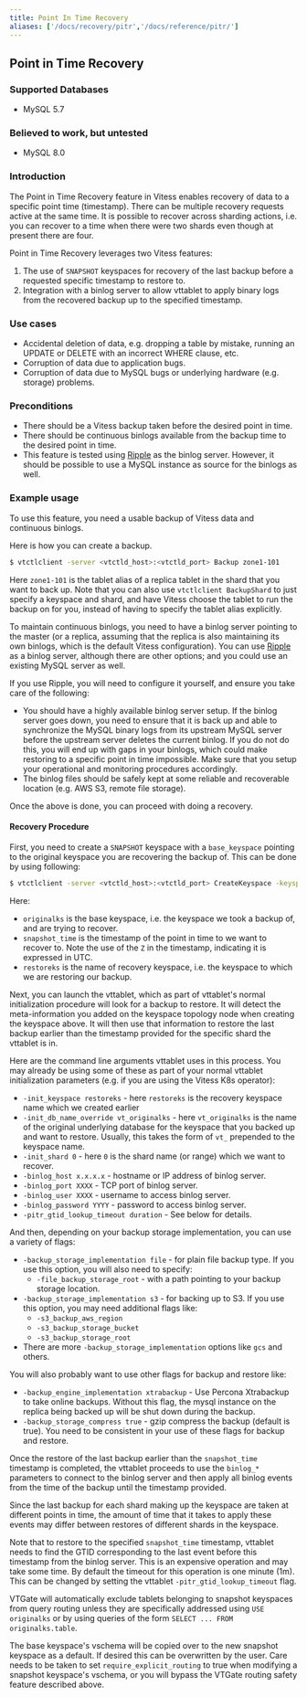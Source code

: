```yaml
---
title: Point In Time Recovery
aliases: ['/docs/recovery/pitr','/docs/reference/pitr/']
---
```


## Point in Time Recovery

### Supported Databases
- MySQL 5.7
### Believed to work, but untested
- MySQL 8.0

### Introduction

The Point in Time Recovery feature in Vitess enables recovery of data to a specific point time (timestamp). There can be multiple recovery requests active at the same time. It is possible to recover across sharding actions, i.e. you can recover to a time when there were two shards even though at present there are four.

Point in Time Recovery leverages two Vitess features:
1. The use of `SNAPSHOT` keyspaces for recovery of the last backup before a requested specific timestamp to restore to.
2. Integration with a binlog server to allow vttablet to apply binary logs from the recovered backup up to the specified timestamp.

### Use cases
- Accidental deletion of data, e.g. dropping a table by mistake, running an UPDATE or DELETE with an incorrect WHERE clause, etc.
- Corruption of data due to application bugs.
- Corruption of data due to MySQL bugs or underlying hardware (e.g. storage) problems.

### Preconditions
- There should be a Vitess backup taken before the desired point in time.
- There should be continuous binlogs available from the backup time to the desired point in time.
- This feature is tested using [Ripple](https://github.com/google/mysql-ripple) as the binlog server.  However, it should be possible to use a MySQL instance as source for the binlogs as well.

### Example usage

To use this feature, you need a usable backup of Vitess data and continuous binlogs.

Here is how you can create a backup.

```sh
$ vtctlclient -server <vtctld_host>:<vtctld_port> Backup zone1-101
```

Here `zone1-101` is the tablet alias of a replica tablet in the shard that you
want to back up.  Note that you can also use `vtctlclient BackupShard` to just
specify a keyspace and shard, and have Vitess choose the tablet to run the
backup on for you, instead of having to specify the tablet alias explicitly.

To maintain continuous binlogs, you need to have a binlog server pointing to
the master (or a replica, assuming that the replica is also maintaining its
own binlogs, which is the default Vitess configuration). You can use
[Ripple](https://github.com/google/mysql-ripple) as a binlog server, although
there are other options;  and you could use an existing MySQL server as well.

If you use Ripple, you will need to configure it yourself, and ensure you take
care of the following:
 - You should have a highly available binlog server setup. If the binlog
   server goes down, you need to ensure that it is back up and able
   to synchronize the MySQL binary logs from its upstream MySQL server
   before the upstream server deletes the current binlog.  If you
   do not do this, you will end up with gaps in your binlogs, which
   could make restoring to a specific point in time impossible. Make
   sure that you setup your operational and monitoring procedures
   accordingly.
 - The binlog files should be safely kept at some reliable and recoverable
   location (e.g. AWS S3, remote file storage).

Once the above is done, you can proceed with doing a recovery.

#### Recovery Procedure

First, you need to create a `SNAPSHOT` keyspace with a `base_keyspace`
pointing to the original keyspace you are recovering the backup of.
This can be done by using following:

```sh
$ vtctlclient -server <vtctld_host>:<vtctld_port> CreateKeyspace -keyspace_type=SNAPSHOT -base_keyspace=originalks -snapshot_time=2020-07-17T18:25:20Z restoreks
```

 Here:
 - `originalks` is the base keyspace, i.e. the keyspace we took a backup of,
 and are trying to recover.
 - `snapshot_time` is the timestamp of the point in time to we want to recover
 to. Note the use of the `Z` in the timestamp, indicating it is expressed
 in UTC.
 - `restoreks` is the name of recovery keyspace, i.e. the keyspace to which
 we are restoring our backup.

 Next, you can launch the vttablet, which as part of vttablet's normal
 initialization procedure will look for a backup to restore. It will
 detect the meta-information you added on the keyspace topology node
 when creating the keyspace above.  It will then use that information
 to restore the last backup earlier than the timestamp provided for the
 specific shard the vttablet is in.

 Here are the command line arguments vttablet uses in this
 process.  You may already be using some of these as part of your
 normal vttablet initialization parameters (e.g. if you are using the
 Vitess K8s operator):
 - `-init_keyspace restoreks` - here `restoreks` is the recovery keyspace
 name which we created earlier
 - `-init_db_name_override vt_originalks` - here `vt_originalks` is the
 name of the original underlying database for the keyspace that you backed
 up and want to restore.  Usually, this takes the form of `vt_` prepended
 to the keyspace name.
 - `-init_shard 0` - here `0` is the shard name (or range) which we want
 to recover.
 - `-binlog_host x.x.x.x` - hostname or IP address of binlog server.
 - `-binlog_port XXXX` - TCP port of binlog server.
 - `-binlog_user XXXX` - username to access binlog server.
 - `-binlog_password YYYY` - password to access binlog server.
 - `-pitr_gtid_lookup_timeout duration` - See below for details.

And then, depending on your backup storage implementation, you can use a
variety of flags:
 - `-backup_storage_implementation file` - for plain file backup type.
 If you use this option, you will also need to specify:
   - `-file_backup_storage_root` - with a path pointing to your backup
 storage location.
 - `-backup_storage_implementation s3` - for backing up to S3. If you
 use this option, you may need additional flags like:
   - `-s3_backup_aws_region`
   - `-s3_backup_storage_bucket`
   - `-s3_backup_storage_root`
 - There are more `-backup_storage_implementation` options like `gcs` and
  others.

You will also probably want to use other flags for backup and restore like:
 - `-backup_engine_implementation xtrabackup` - Use Percona Xtrabackup to
 take online backups. Without this flag, the mysql instance on the replica
 being backed up will be shut down during the backup.
 - `-backup_storage_compress true` - gzip compress the backup (default is
 true).
You need to be consistent in your use of these flags for backup and restore.

Once the restore of the last backup earlier than the `snapshot_time` timestamp
is completed, the vttablet proceeds to use the `binlog_*` parameters to
connect to the binlog server and then apply all binlog events from the time
of the backup until the timestamp provided.

Since the last backup for each shard making up the keyspace are taken at
different points in time, the amount of time that it takes to apply these events
may differ between restores of different shards in the keyspace.

Note that to restore to the specified `snapshot_time` timestamp, vttablet needs
to find the GTID corresponding to the last event before this timestamp from
the binlog server. This is an expensive operation and may take some time. By
default the timeout for this operation is one minute (1m). This can be changed
by setting the vttablet `-pitr_gtid_lookup_timeout` flag.

VTGate will automatically exclude tablets belonging to snapshot keyspaces from
query routing unless they are specifically addressed using `USE originalks`
or by using queries of the form `SELECT ... FROM originalks.table`.

The base keyspace's vschema will be copied over to the new snapshot keyspace
as a default. If desired this can be overwritten by the user. Care needs to
be taken to set `require_explicit_routing` to true when modifying a snapshot
keyspace's vschema, or you will bypass the VTGate routing safety feature
described above.
